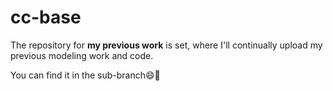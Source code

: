 # cc-base
The repository for **my previous work** is set, where I'll continually upload my previous modeling work and code. 

You can find it in the sub-branch😄🫶
